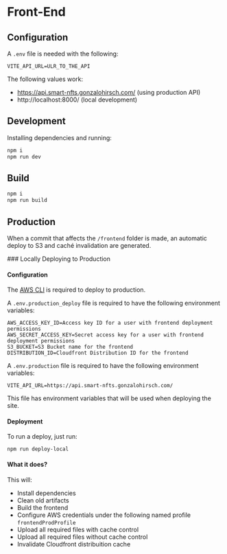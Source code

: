 # Front-End

## Configuration

A `.env` file is needed with the following:
```
VITE_API_URL=ULR_TO_THE_API
```

The following values work:
- https://api.smart-nfts.gonzalohirsch.com/ (using production API)
- http://localhost:8000/ (local development)

## Development

Installing dependencies and running:

```sh
npm i
npm run dev
```

## Build

```sh
npm i
npm run build
```

## Production

When a commit that affects the `/frontend` folder is made, an automatic deploy to S3 and caché invalidation are generated.

### Locally Deploying to Production

#### Configuration

The [AWS CLI](https://docs.aws.amazon.com/cli/latest/userguide/getting-started-install.html) is required to deploy to production.

A `.env.production_deploy` file is required to have the following environment variables:
```
AWS_ACCESS_KEY_ID=Access key ID for a user with frontend deployment permissions
AWS_SECRET_ACCESS_KEY=Secret access key for a user with frontend deployment permissions
S3_BUCKET=S3 Bucket name for the frontend
DISTRIBUTION_ID=Cloudfront Distribution ID for the frontend
```

A `.env.production` file is required to have the following environment variables:
```
VITE_API_URL=https://api.smart-nfts.gonzalohirsch.com/
```
This file has environment variables that will be used when deploying the site.

#### Deployment

To run a deploy, just run:
```
npm run deploy-local
```

#### What it does?

This will:
- Install dependencies
- Clean old artifacts
- Build the frontend
- Configure AWS credentials under the following named profile `frontendProdProfile`
- Upload all required files with cache control
- Upload all required files without cache control
- Invalidate Cloudfront distribuition cache